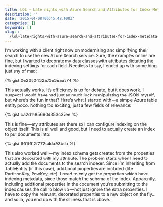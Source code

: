```yaml
---
title: LOL — Late nights with Azure Search and Attributes for Index Metadata
description: ''
date: '2015-04-08T05:45:48.000Z'
categories: []
keywords: []
slug: >-
  /lol-late-nights-with-azure-search-and-attributes-for-index-metadata-547b10200080
---
```


I’m working with a client right now on modernizing and simplifying their search to use the new Azure Search service. Sure, the examples online are fine, but I wanted to decorate my data classes with attributes dictating the indexing settings for each field. Needless to say, I ended up with something just shy of mad:

{% gist 0e2680432a73e3eaa574 %}

This actually works. It’s efficiency is up for debate, but it does work. I suspect I would have had just as much luck manipulating the JSON myself, but where’s the fun in that? Here’s what I started with — a simple Azure table entity poco. Nothing too exciting, just a few fields of relevance:

{% gist ca2d1a85690d353c37ee %}

This is fine — my attributes are there so I can configure indexing on the object itself. This is all well and good, but I need to actually create an index to put documents into:

{% gist 661f612f772cdda93bcb %}

This also worked well — my index schema gets created from the properties that are decorated with my attribute. The problem starts when I need to actually add the documents to the search indexer. Since I’m inheriting from TableEntity (in this case), additional properties are included (like PartitionKey, RowKey, etc). I need to only get the properties which have indexing metadata, since those match the schema of the index. Apparently, including additional properties in the document you’re submitting to the index causes the call to blow up — not just ignore the extra properties. I have to copy the relevant, decorated properties to a new object on the fly…and voila, you end up with the silliness that is above.
